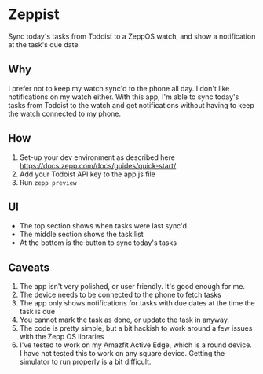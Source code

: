 # Zeppist
Sync today's tasks from Todoist to a ZeppOS watch, and show a notification at
the task's due date

## Why
I prefer not to keep my watch sync'd to the phone all day. I don't like notifications
on my watch either. With this app, I'm able to sync today's tasks from Todoist
to the watch and get notifications without having to keep the watch connected to
my phone.

## How
1. Set-up your dev environment as described here https://docs.zepp.com/docs/guides/quick-start/
2. Add your Todoist API key to the app.js file
3. Run `zepp preview`

## UI
- The top section shows when tasks were last sync'd
- The middle section shows the task list
- At the bottom is the button to sync today's tasks

## Caveats
1. The app isn't very polished, or user friendly. It's good enough for me.
2. The device needs to be connected to the phone to fetch tasks
3. The app only shows notifications for tasks with due dates at the time the task
is due
4. You cannot mark the task as done, or update the task in anyway.
5. The code is pretty simple, but a bit hackish to work around a few issues with
the Zepp OS libraries
6. I've tested to work on my Amazfit Active Edge, which is a round device. I have
not tested this to work on any square device. Getting the simulator to run properly
is a bit difficult.

